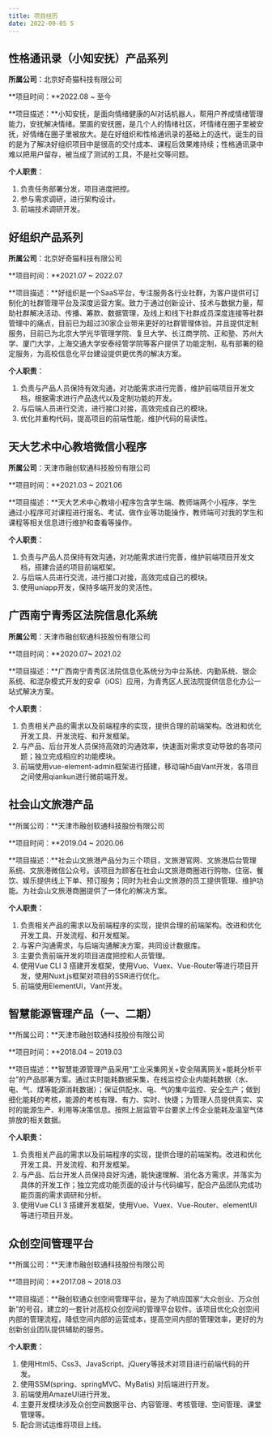 ```yaml
---
title: 项目经历
date: 2022-09-05 5
---
```


## 性格通讯录（小知安抚）产品系列

**所属公司**：北京好奇猫科技有限公司

**项目时间：**2022.08 ~ 至今

**项目描述：**小知安抚，是面向情绪健康的AI对话机器人，帮用户养成情绪管理能力，安抚解决情绪。里面的安抚圈，是几个人的情绪社区，坏情绪在圈子里被安抚，好情绪在圈子里被放大。是在好组织和性格通讯录的基础上的迭代，诞生的目的是为了解决好组织项目中是很高的交付成本、课程后效果难持续；性格通讯录中难以把用户留存，被当成了测试的工具，不是社交等问题。


**个人职责**：

1. 负责任务部署分发，项目进度把控。
2. 参与需求调研，进行架构设计。
3. 前端技术调研开发。

## 好组织产品系列

**所属公司**：北京好奇猫科技有限公司

**项目时间：**2021.07 ~ 2022.07

**项目描述：**好组织是一个SaaS平台，专注服务各行业社群，为客户提供可订制化的社群管理平台及深度运营方案。致力于通过创新设计、技术与数据力量，帮助社群解决活动、传播、筹款、数据管理，及线上和线下社群成员深度连接等社群管理中的痛点，目前已为超过30家企业带来更好的社群管理体验。并且提供定制服务，目前已为北京大学光华管理学院、复旦大学、长江商学院、正和塾、苏州大学、厦门大学，上海交通大学安泰经管学院等客户提供了功能定制，私有部署的稳定服务，为高校信息化平台建设提供更优秀的解决方案。

**个人职责**：

1. 负责与产品人员保持有效沟通，对功能需求进行完善，维护前端项目开发文档，根据需求进行产品迭代以及定制功能的开发。
2. 与后端人员进行交流，进行接口对接，高效完成自己的模块。
3. 优化并重构代码，提高项目的前端性能，维护代码的易读性。

## 天大艺术中心教培微信小程序

**所属公司**：天津市融创软通科技股份有限公司

**项目时间：**2021.03 ~ 2021.06

**项目描述：**天大艺术中心教培小程序包含学生端、教师端两个小程序，学生通过小程序可对课程进行报名、考试、做作业等功能操作，教师端可对我的学生和课程等相关信息进行维护和查看等操作。

**个人职责**：

1. 负责与产品人员保持有效沟通，对功能需求进行完善，维护前端项目开发文档，搭建合适的项目前端框架。
2. 与后端人员进行交流，进行接口对接，高效完成自己的模块。
3. 使用uniapp开发，保持多端开发的灵活性。

## 广西南宁青秀区法院信息化系统

**所属公司**：天津市融创软通科技股份有限公司

**项目时间：**2020.07~ 2021.02

**项目描述：**广西南宁青秀区法院信息化系统分为中台系统、内勤系统、银企系统、和混杂模式开发的安卓（iOS）应用，为青秀区人民法院提供信息化办公一站式解决方案。

**个人职责**：

1. 负责相关产品的需求以及前端程序的实现，提供合理的前端架构。改进和优化开发工具、开发流程、和开发框架。
2. 与产品、后台开发人员保持高效的沟通效率，快速面对需求变动导致的各项问题；独立完成相应的功能模块。
3. 前端使用vue-element-admin框架进行搭建，移动端h5由Vant开发，各项目之间使用qiankun进行微前端开发。

## 社会山文旅港产品

**所属公司：**天津市融创软通科技股份有限公司

**项目时间：**2019.04 ~ 2020.06

**项目描述：**社会山文旅港产品分为三个项目，文旅港官网、文旅港后台管理系统、文旅港微信公众号。该项目为顾客在社会山文旅港商圈进行购物、住宿、餐饮、娱乐提供线上下单、预订服务；同时为社会山文旅港的员工提供管理、维护功能。为社会山文旅港商圈提供了一体化的解决方案。

**个人职责：**

1. 负责相关产品的需求以及前端程序的实现，提供合理的前端架构。改进和优化开发工具、开发流程、和开发框架。
2. 与客户沟通需求，与后端沟通解决方案，共同设计数据库。
3. 主要负责前端开发的项目进度把控和人员管理。
4. 使用Vue CLI 3 搭建开发框架，使用Vue、Vuex、Vue-Router等进行项目开发，使用Nuxt.js框架对项目的SSR进行优化。
5. 前端使用ElementUI，Vant开发。

## 智慧能源管理产品（一、二期）

**所属公司：**天津市融创软通科技股份有限公司

**项目时间：**2018.04 ~ 2019.03

**项目描述：**智慧能源管理产品采用“工业采集网关+安全隔离网关+能耗分析平台”的产品部署方案。通过实时能耗数据采集，在线监控企业内能耗数据（水、电、气、煤等能源消耗数据）；保证供配水、电、气的集中监控、安全生产；做到细化能耗的考核，能源的考核有理、有力、实时、快捷；为管理人员提供真实、实时的能源生产、利用等决策信息。按照上层监管平台要求上传企业能耗及温室气体排放的相关数据。

**个人职责：**

1. 负责相关产品的需求以及前端程序的实现，提供合理的前端架构。改进和优化开发工具、开发流程、和开发框架。
2. 与产品、后台开发人员保持良好沟通，能快速理解、消化各方需求，并落实为具体的开发工作；独立完成功能页面的设计与代码编写，配合产品团队完成功能页面的需求调研和分析。
3. 使用Vue CLI 3 搭建开发框架，使用Vue、Vuex、Vue-Router、elementUI等进行项目开发。

## 众创空间管理平台

**所属公司：**天津市融创软通科技股份有限公司

**项目时间：**2017.08 ~ 2018.03

**项目描述：**融创软通众创空间管理平台，是为了响应国家“大众创业、万众创新”的号召，建立的一套针对高校众创空间的管理平台软件。该项目优化众创空间内部的管理流程，降低空间内部的运营成本，提高空间内部的管理效率，更好的为创新创业团队提供辅助的服务。

**个人职责：**

1. 使用Html5、Css3、JavaScript、jQuery等技术对项目进行前端代码的开发。
2. 使用SSM(spring、springMVC、MyBatis) 对后端进行开发。
3. 前端使用AmazeUI进行开发。
4. 主要开发模块涉及众创空间数据平台、内容管理、考核管理、空间管理、课堂管理等。
5. 配合测试运维将项目上线。
